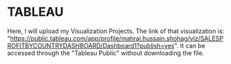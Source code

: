 # TABLEAU
Here, I will upload my Visualization Projects.
The link of that visualization is: "https://public.tableau.com/app/profile/mahraj.hussain.shohag/viz/SALESPROFITBYCOUNTRYDASHBOARD/Dashboard1?publish=yes". It can be accessed through the "Tableau Public" without downloading the file. 
